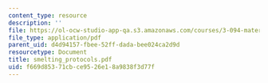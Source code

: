 ```yaml
---
content_type: resource
description: ''
file: https://ol-ocw-studio-app-qa.s3.amazonaws.com/courses/3-094-materials-in-human-experience-spring-2004/f669d85371cbce9526e18a9838f3d77f_smelting_protocols.pdf
file_type: application/pdf
parent_uid: d4d94157-fbee-52ff-dada-bee024ca2d9d
resourcetype: Document
title: smelting_protocols.pdf
uid: f669d853-71cb-ce95-26e1-8a9838f3d77f
---
```

